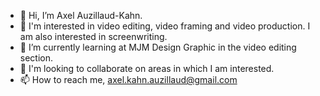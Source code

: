 - 👋 Hi, I’m Axel Auzillaud-Kahn.
- 👀 I'm interested in video editing, video framing and video production. I am also interested in screenwriting.
- 🌱 I’m currently learning at MJM Design Graphic in the video editing section.
- 💞️ I'm looking to collaborate on areas in which I am interested.
- 📫 How to reach me, axel.kahn.auzillaud@gmail.com

<!---
AKaxel/AKaxel is a ✨ special ✨ repository because its `README.md` (this file) appears on your GitHub profile.
You can click the Preview link to take a look at your changes.
--->
